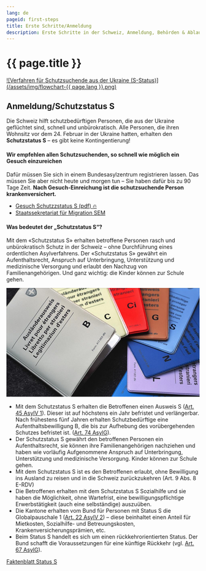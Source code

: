 ```yaml
---
lang: de
pageid: first-steps
title: Erste Schritte/Anmeldung
description: Erste Schritte in der Schweiz, Anmeldung, Behörden & Ablauf
---
```

# {{ page.title }}
[![Verfahren für Schutzsuchende aus der Ukraine (S-Status)](/assets/img/flowchart-{{ page.lang }}.png)](https://www.sem.admin.ch/dam/sem/de/data/asyl/faktenblatt-zusammenarbeit-bund-kantone.pdf.download.pdf/faktenblatt-zusammenarbeit-bund-kantone-d.pdf)

## Anmeldung/Schutzstatus S
Die Schweiz hilft schutzbedürftigen Personen, die aus der Ukraine geflüchtet sind, schnell und unbürokratisch.
Alle Personen, die ihren Wohnsitz vor dem 24. Februar in der Ukraine hatten, erhalten den **Schutzstatus S** – es gibt keine Kontingentierung!

#### Wir empfehlen allen Schutzsuchenden, so schnell wie möglich ein Gesuch einzureichen
Dafür müssen Sie sich in einem Bundesasylzentrum registrieren lassen.
Das müssen Sie aber nicht heute und morgen tun – Sie haben dafür bis zu 90 Tage Zeit.
**Nach Gesuch-Einreichung ist die schutzsuchende Person krankenversichert.**

- [Gesuch Schutzzstatus S (pdf) :fire:](https://www.sem.admin.ch/dam/sem/de/data/asyl/gesuch-schutzstatus-s.pdf.download.pdf/gesuch-schutzstatus-s-d.pdf)
- [Staatssekretariat für Migration SEM](https://www.sem.admin.ch/sem/de/home.html)

#### Was bedeutet der „Schutzstatus S“?
Mit dem «Schutzstatus S» erhalten betroffene Personen rasch und unbürokratisch Schutz in der Schweiz – ohne Durchführung eines ordentlichen Asylverfahrens.
Der «Schutzstatus S» gewährt ein Aufenthaltsrecht, Anspruch auf Unterbringung, Unterstützung und medizinische Versorgung und erlaubt den Nachzug von Familienangehörigen. Und ganz wichtig: die Kinder können zur Schule gehen.

![Schutzstatus S](/assets/img/s-permit.jpg)

- Mit dem Schutzstatus S erhalten die Betroffenen einen Ausweis S ([Art. 45 AsylV 1](https://www.fedlex.admin.ch/eli/cc/1999/359/de#art_45)). Dieser ist auf höchstens ein Jahr befristet und verlängerbar. Nach frühestens fünf Jahren erhalten Schutzbedürftige eine Aufenthaltsbewilligung B, die bis zur Aufhebung des vorübergehenden Schutzes befristet ist. ([Art. 74 AsylG](https://www.fedlex.admin.ch/eli/cc/1999/358/de#art_74)).
- Der Schutzstatus S gewährt den betroffenen Personen ein Aufenthaltsrecht, sie können ihre Familienangehörigen nachziehen und haben wie vorläufig Aufgenommene Anspruch auf Unterbringung, Unterstützung und medizinische Versorgung. Kinder können zur Schule gehen.
- Mit dem Schutzstatus S ist es den Betroffenen erlaubt, ohne Bewilligung ins Ausland zu reisen und in die Schweiz zurückzukehren (Art. 9 Abs. 8 E-RDV)
- Die Betroffenen erhalten mit dem Schutzstatus S Sozialhilfe und sie haben die Möglichkeit, ohne Wartefrist, eine bewilligungspflichtige Erwerbstätigkeit (auch eine selbständige) auszuüben.
- Die Kantone erhalten vom Bund für Personen mit Status S die Globalpauschale 1 ([Art. 22 AsylV 2](https://www.fedlex.admin.ch/eli/cc/1999/360/de#art_22)) – diese beinhaltet einen Anteil für Mietkosten, Sozialhilfe- und Betreuungskosten, Krankenversicherungsprämien, etc.
- Beim Status S handelt es sich um einen rückkehrorientierten Status. Der Bund schafft die Voraussetzungen für eine künftige Rückkehr (vgl. [Art. 67 AsylG](https://www.fedlex.admin.ch/eli/cc/1999/358/de#art_67)).

[Faktenblatt Status S](https://www.sem.admin.ch/dam/sem/de/data/asyl/faktenblatt-schutzstatus-s.pdf.download.pdf/faktenblatt-schutzstatus-s-d.pdf)